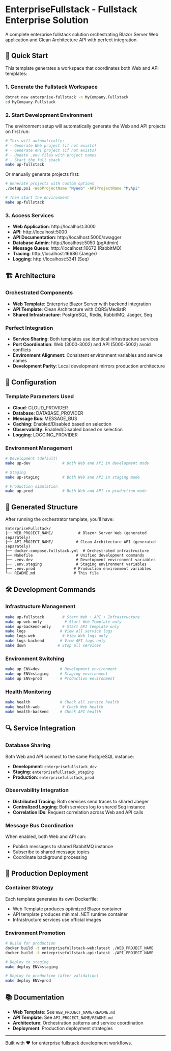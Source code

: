 # EnterpriseFullstack - Fullstack Enterprise Solution

A complete enterprise fullstack solution orchestrating Blazor Server Web application and Clean Architecture API with perfect integration.

## 🚀 Quick Start

This template generates a workspace that coordinates both Web and API templates:

### 1. Generate the Fullstack Workspace

```bash
dotnet new enterprise-fullstack -n MyCompany.Fullstack
cd MyCompany.Fullstack
```

### 2. Start Development Environment

The environment setup will automatically generate the Web and API projects on first run:

```bash
# This will automatically:
# - Generate Web project (if not exists)
# - Generate API project (if not exists)
# - Update .env files with project names
# - Start the full stack
make up-fullstack
```

Or manually generate projects first:

```bash
# Generate projects with custom options
./setup.ps1 -WebProjectName "MyWeb" -APIProjectName "MyApi"

# Then start the environment
make up-fullstack
```

### 3. Access Services

- **Web Application**: http://localhost:3000
- **API**: http://localhost:5000
- **API Documentation**: http://localhost:5000/swagger
- **Database Admin**: http://localhost:5050 (pgAdmin)
- **Message Queue**: http://localhost:16672 (RabbitMQ)
- **Tracing**: http://localhost:16686 (Jaeger)
- **Logging**: http://localhost:5341 (Seq)

## 🏗️ Architecture

### Orchestrated Components

- **Web Template**: Enterprise Blazor Server with backend integration
- **API Template**: Clean Architecture with CQRS/MediatR
- **Shared Infrastructure**: PostgreSQL, Redis, RabbitMQ, Jaeger, Seq

### Perfect Integration

- **Service Sharing**: Both templates use identical infrastructure services
- **Port Coordination**: Web (3000-3002) and API (5000-5002) avoid conflicts
- **Environment Alignment**: Consistent environment variables and service names
- **Development Parity**: Local development mirrors production architecture

## 🔧 Configuration

### Template Parameters Used

- **Cloud**: CLOUD_PROVIDER
- **Database**: DATABASE_PROVIDER
- **Message Bus**: MESSAGE_BUS
- **Caching**: Enabled/Disabled based on selection
- **Observability**: Enabled/Disabled based on selection
- **Logging**: LOGGING_PROVIDER

### Environment Management

```bash
# Development (default)
make up-dev              # Both Web and API in development mode

# Staging
make up-staging          # Both Web and API in staging mode

# Production simulation
make up-prod             # Both Web and API in production mode
```

## 📁 Generated Structure

After running the orchestrator template, you'll have:

```
EnterpriseFullstack/
├── WEB_PROJECT_NAME/           # Blazor Server Web (generated separately)
├── API_PROJECT_NAME/          # Clean Architecture API (generated separately)
├── docker-compose.fullstack.yml  # Orchestrated infrastructure
├── Makefile                   # Unified development commands
├── .env.dev                   # Development environment variables
├── .env.staging               # Staging environment variables
├── .env.prod                 # Production environment variables
└── README.md                 # This file
```

## 🛠️ Development Commands

### Infrastructure Management

```bash
make up-fullstack        # Start Web + API + Infrastructure
make up-web-only          # Start Web Template only
make up-backend-only     # Start API template only
make logs               # View all service logs
make logs-web            # View Web logs only
make logs-backend       # View API logs only
make down              # Stop all services
```

### Environment Switching

```bash
make up ENV=dev         # Development environment
make up ENV=staging     # Staging environment
make up ENV=prod        # Production environment
```

### Health Monitoring

```bash
make health             # Check all service health
make health-web          # Check Web health
make health-backend     # Check API health
```

## 🔍 Service Integration

### Database Sharing

Both Web and API connect to the same PostgreSQL instance:

- **Development**: `enterprisefullstack_dev`
- **Staging**: `enterprisefullstack_staging`
- **Production**: `enterprisefullstack_prod`

### Observability Integration

- **Distributed Tracing**: Both services send traces to shared Jaeger
- **Centralized Logging**: Both services log to shared Seq instance
- **Correlation IDs**: Request correlation across Web and API calls

### Message Bus Coordination

When enabled, both Web and API can:

- Publish messages to shared RabbitMQ instance
- Subscribe to shared message topics
- Coordinate background processing

## 🚀 Production Deployment

### Container Strategy

Each template generates its own Dockerfile:

- Web Template produces optimized Blazor container
- API template produces minimal .NET runtime container
- Infrastructure services use official images

### Environment Promotion

```bash
# Build for production
docker build -t enterprisefullstack-web:latest ./WEB_PROJECT_NAME
docker build -t enterprisefullstack-api:latest ./API_PROJECT_NAME

# Deploy to staging
make deploy ENV=staging

# Deploy to production (after validation)
make deploy ENV=prod
```

## 📚 Documentation

- **Web Template**: See `WEB_PROJECT_NAME/README.md`
- **API Template**: See `API_PROJECT_NAME/README.md`
- **Architecture**: Orchestration patterns and service coordination
- **Deployment**: Production deployment strategies

---

Built with ❤️ for enterprise fullstack development workflows.

